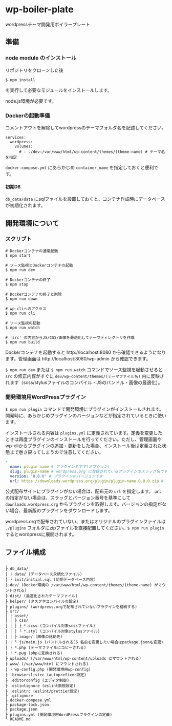 # wp-boiler-plate

wordpressテーマ開発用ボイラープレート

## 準備

### node module のインストール

リポジトリをクローンした後

```
$ npm install
```

を実行して必要なモジュールをインストールします。

node.js環境が必要です。

### Dockerの起動準備

コメントアウトを解除してwordpressのテーマフォルダ名を記述してください。

```
services:
  wordpress:
    volumes:
      # - ./dev:/var/www/html/wp-content/themes/(theme-name) # テーマ名を指定
```

`docker-compose.yml` にあらかじめ `container_name` を指定しておくと便利です。

#### 初期DB

`db_data/data` にsqlファイルを設置しておくと、コンテナ作成時にデータベースが初期化されます。

## 開発環境について

### スクリプト

```
# Dockerコンテナの通常起動
$ npm start

# ソース監視とDockerコンテナの起動
$ npm run dev

# Dockerコンテナの終了
$ npm stop

# Dockerコンテナの終了と削除
$ npm run down

# wp-cliへのアクセス
$ npm run cli

# ソース監視の起動
$ npm run watch

# 'src' の内容からJS/CSS/画像を最適化してテーマディレクトリを作成
$ npm run build
```

Dockerコンテナを起動すると http://localhost:8080 から確認できるようになります。管理画面は http://localhost:8080/wp-admin から確認できます。

`$ npm run dev` または `$ npm run watch` コマンドでソース監視を起動させると `src` の修正内容がすぐに `dev/wp-content/themes/(テーマファイル名)` 内に反映されます（scss/stylusファイルのコンパイル・JSのバンドル・画像の最適化）。

### 開発環境用WordPressプラグイン

`$ npm run plugin` コマンドで開発環境にプラグインがインストールされます。開発時に、あらかじめプラグインのバージョンなどが指定されているときに使います。

インストールされる内容は `plugins.yml` に定義されています。定義を変更したときは再度プラグインのインストールを行ってください。ただし、管理画面やwp-cliからプラグインの追加・更新をした場合、インストール後は定義された状態まで巻き戻ってしまうので注意してください。

```plugins.yml
-
  name: plugin name # プラグイン名です(オプション)
  slug: plugin-name # wordpress.org に登録されているプラグインのスラッグ名です(必須)
  version: '0.0.0' # プラグインのバージョンです
  url: https://downloads.wordpress.org/plugin/plugin-name.0.0.0.zip # プラグインのダウンロード元です(オプション)
```

公式配布サイトにプラグインがない場合は、配布元の `url` を指定します。 `url` の指定がない場合は、スラッグとバージョン番号を基準にして `downloads.wordpress.org` からプラグインを取得します。バージョンの指定がない場合、最新版のプラグインをダウンロードします。

wordpress.orgで配布されていない、またはオリジナルのプラグインファイルは `./plugins` フォルダにzipファイルを直接配置してください。`$ npm run plugin` するとwordpressに展開されます。

## ファイル構成

```
.
├ db_data/
│ ├ data/ (データベース永続化ファイル)
│ └ init/initial.sql (初期データベース内容)
├ dev/ (Docker環境の /var/www/html/wp-content/themes/(theme-name) がマウントされる)
├ dist/ (最適化されたテーマファイル)
├ helper/ (タスクやコンパイルの設定)
├ plugins/ (wordpress.orgで配布されていないプラグインを格納する)
├ src/
│ ├ asset/
│ │ ├ css/
│ │ │ ├ *.scss (コンパイル対象scssファイル)
│ │ │ └ *.styl (コンパイル対象stylusファイル)
│ │ ├ image/ (画像の格納先)
│ │ └ js/main.js (バンドルされるJS 名前を変更したい場合はpackage.jsonも変更)
│ ├ *.php (テーマファイルにコピーされる)
│ └ *.pug (phpに変換される)
├ uploads/ (/var/www/html/wp-content/uploads にマウントされる)
├ www/ (/var/www/html にマウントされる)
│ └ wp-config.php (開発環境用wp-config)
├ .browserslistrc (autoprefixer設定)
├ .editorconfig (エディタ制御)
├ .eslintignore (eslint無視設定)
├ .eslintrc (eslint/prettier設定)
├ .gitignore
├ docker-compose.yml
├ package-lock.json
├ package.json
├ plugins.yml (開発環境用WordPressプラグインの定義)
└ README.md
```
